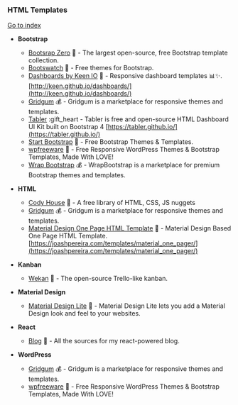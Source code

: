 ### HTML Templates
[Go to index](https://github.com/cdleon/awesome-front-end#index)

- **Bootstrap**

  * [Bootsrap Zero](https://www.bootstrapzero.com/) :gift_heart: - The largest open-source, free Bootstrap template collection.
  * [Bootswatch](https://bootswatch.com/) :gift_heart: - Free themes for Bootstrap.
  * [Dashboards by Keen IO](https://github.com/keen/dashboards) :gift_heart: - Responsive dashboard templates 📊✨. [http://keen.github.io/dashboards/](http://keen.github.io/dashboards/)
  * [Gridgum](http://gridgum.com/themes/category/bootstrap-themes/) :moneybag: - Gridgum is a marketplace for responsive themes and templates.
  * [Tabler](https://github.com/tabler/tabler) :gift_heart - Tabler is free and open-source HTML Dashboard UI Kit built on Bootstrap 4 [https://tabler.github.io/](https://tabler.github.io/)
  * [Start Bootstrap](http://startbootstrap.com/) :gift_heart: - Free Bootstrap Themes & Templates.
  * [wpfreeware](https://www.wpfreeware.com/) :gift_heart: - Free Responsive WordPress Themes & Bootstrap Templates, Made With LOVE!
  * [Wrap Bootstrap](https://wrapbootstrap.com/) :moneybag: - WrapBootstrap is a marketplace for premium Bootstrap themes and templates.

- **HTML**

  * [Cody House](https://codyhouse.co/) :rainbow: - A free library of HTML, CSS, JS nuggets
  * [Gridgum](http://gridgum.com/themes/) :moneybag: - Gridgum is a marketplace for responsive themes and templates.
  * [Material Design One Page HTML Template](https://github.com/joashp/material-design-template) :gift_heart: - Material Design Based One Page HTML Template. [https://joashpereira.com/templates/material_one_pager/](https://joashpereira.com/templates/material_one_pager/)

- **Kanban**

  * [Wekan](https://github.com/wekan/wekan) :gift_heart: - The open-source Trello-like kanban.

- **Material Design**

  * [Material Design Lite](https://getmdl.io/templates/index.html) :gift_heart: - Material Design Lite lets you add a Material Design look and feel to your websites.

- **React**

  * [Blog](https://github.com/jlongster/blog) :gift_heart: - All the sources for my react-powered blog.

- **WordPress**

  * [Gridgum](http://gridgum.com/themes/category/wordpress/) :moneybag: - Gridgum is a marketplace for responsive themes and templates.
  * [wpfreeware](https://www.wpfreeware.com/) :gift_heart: - Free Responsive WordPress Themes & Bootstrap Templates, Made With LOVE!

